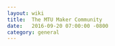 ```yaml
---
layout: wiki
title:  The MTU Maker Community
date:   2016-09-20 07:00:00 -0800
category: general
---
```

